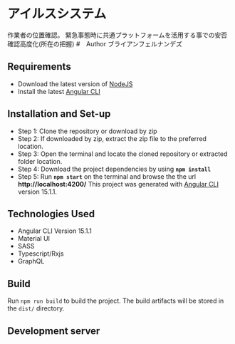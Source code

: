 # アイルスシステム
作業者の位置確認。
緊急事態時に共通プラットフォームを活用する事での安否確認高度化(所在の把握) 
#　Author
ブライアンフェルナンデズ
## Requirements
* Download the latest version of [NodeJS](https://nodejs.org/en/download/)
* Install the latest [Angular CLI](https://angular.io/cli) 

## Installation and Set-up
* Step 1: Clone the repository or download by zip
* Step 2: If downloaded by zip, extract the zip file to the preferred location.
* Step 3: Open the terminal and locate the cloned repository or extracted folder location.
* Step 4: Download the project dependencies by using **`npm install`**
* Step 5: Run **`npm start`** on the terminal and browse the the url **http://localhost:4200/**
This project was generated with [Angular CLI](https://github.com/angular/angular-cli) version 15.1.1.

## Technologies Used
* Angular CLI Version 15.1.1
* Material UI
* SASS
* Typescript/Rxjs
* GraphQL

## Build

Run `npm run build` to build the project. The build artifacts will be stored in the `dist/` directory.
## Development server
